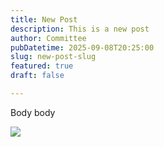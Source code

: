```yaml
---
title: New Post
description: This is a new post
author: Committee
pubDatetime: 2025-09-08T20:25:00
slug: new-post-slug
featured: true
draft: false

---
```

Body body

![](/game-writing-og.jpg)
